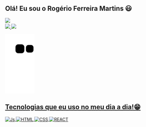 ## Olá! Eu sou o Rogério Ferreira Martins 😃
<div>
  <a href="https://www.linkedin.com/in/rogério-ferreira-martins-20657497" target="_blank"><img src="https://img.shields.io/badge/-LinkedIn-%230077B5?style=for-the-badge&logo=linkedin&logoColor=white" target="_blank"></a> 
</div>
<div>
    <a href="https://github.com/13roger10">
    <img height="180em" src="https://github-readme-stats.vercel.app/api?username=13roger10&show_icons=true&theme=dark&include_all_commits=true&count_private=true"/>
    <img height="180em" src="https://github-readme-stats.vercel.app/api/top-langs/?username=13roger10&layout=compact&langs_count=6&theme=tokyonight"/>
</div>
  <div> 
 
  ![Snake animation](https://github.com/13roger10/13roger10/blob/output/github-contribution-grid-snake.svg)

</div>
  
  ## Tecnologias que eu uso no meu dia a dia!😁
<div style="display: inline_block">
      <img align="center" alt="Js" height="35" width="60" src="https://img.shields.io/badge/JavaScript-323330?style=for-the-badge&logo=javascript&logoColor=F7DF1E">
      <img align="center" alt="HTML" height="35" width="60" src="https://img.shields.io/badge/HTML5-E34F26?style=for-the-badge&logo=html5&logoColor=white">
      <img align="center" alt="CSS" height="35" width="60" src="https://img.shields.io/badge/CSS3-1572B6?style=for-the-badge&logo=css3&logoColor=white">
      <img align="center" alt="REACT" height="35" width="60" src="https://img.shields.io/badge/React-20232A?style=for-the-badge&logo=react&logoColor=61DAFB">
</div>
 
 

